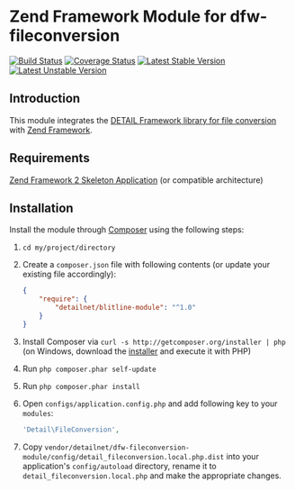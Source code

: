 # Zend Framework Module for dfw-fileconversion

[![Build Status](https://travis-ci.org/detailnet/dfw-fileconversion-module.svg?branch=master)](https://travis-ci.org/detailnet/dfw-fileconversion-module)
[![Coverage Status](https://img.shields.io/coveralls/detailnet/dfw-fileconversion-module.svg)](https://coveralls.io/r/detailnet/dfw-fileconversion-module)
[![Latest Stable Version](https://poser.pugx.org/detailnet/dfw-fileconversion-module/v/stable.svg)](https://packagist.org/packages/detailnet/dfw-fileconversion-module)
[![Latest Unstable Version](https://poser.pugx.org/detailnet/dfw-fileconversion-module/v/unstable.svg)](https://packagist.org/packages/detailnet/dfw-fileconversion-module)

## Introduction
This module integrates the [DETAIL Framework library for file conversion](https://github.com/detailnet/dfw-fileconversion) with [Zend Framework](https://github.com/zendframework/zendframework).

## Requirements
[Zend Framework 2 Skeleton Application](http://www.github.com/zendframework/ZendSkeletonApplication) (or compatible architecture)

## Installation
Install the module through [Composer](http://getcomposer.org/) using the following steps:

  1. `cd my/project/directory`
  
  2. Create a `composer.json` file with following contents (or update your existing file accordingly):

     ```json
     {
         "require": {
             "detailnet/blitline-module": "^1.0"
         }
     }
     ```
  3. Install Composer via `curl -s http://getcomposer.org/installer | php` (on Windows, download
     the [installer](http://getcomposer.org/installer) and execute it with PHP)
     
  4. Run `php composer.phar self-update`
     
  5. Run `php composer.phar install`
  
  6. Open `configs/application.config.php` and add following key to your `modules`:

     ```php
     'Detail\FileConversion',
     ```

  7. Copy `vendor/detailnet/dfw-fileconversion-module/config/detail_fileconversion.local.php.dist` into your application's
     `config/autoload` directory, rename it to `detail_fileconversion.local.php` and make the appropriate changes.
